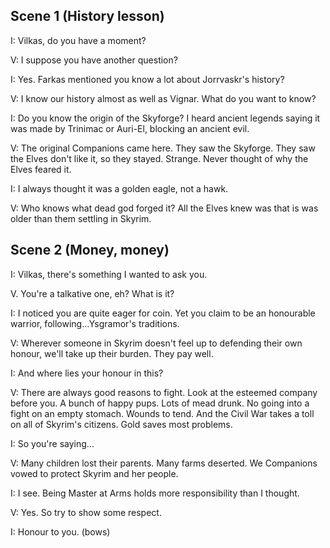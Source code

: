 ## Scene 1 (History lesson)

I: Vilkas, do you have a moment?

V: I suppose you have another question?

I: Yes. Farkas mentioned you know a lot about Jorrvaskr's history?

V: I know our history almost as well as Vignar. What do you want to know?

I: Do you know the origin of the Skyforge? I heard ancient legends saying it was made by Trinimac or Auri-El, blocking an ancient evil.

V: The original Companions came here. They saw the Skyforge. They saw the Elves don't like it, so they stayed. Strange. Never thought of why the Elves feared it.

I: I always thought it was a golden eagle, not a hawk.

V: Who knows what dead god forged it? All the Elves knew was that is was older than them settling in Skyrim.

## Scene 2 (Money, money)

I: Vilkas, there's something I wanted to ask you.

V. You're a talkative one, eh? What is it?

I: I noticed you are quite eager for coin. Yet you claim to be an honourable warrior, following...Ysgramor's traditions.

V: Wherever someone in Skyrim doesn't feel up to defending their own honour, we'll take up their burden. They pay well.

I: And where lies your honour in this?

V: There are always good reasons to fight. Look at the esteemed company before you. A bunch of happy pups. Lots of mead drunk. No going into a fight on an empty stomach. Wounds to tend. And the Civil War takes a toll on all of Skyrim's citizens. Gold saves most problems.
   
I: So you're saying...

V: Many children lost their parents. Many farms deserted. We Companions vowed to protect Skyrim and her people.
   
I: I see. Being Master at Arms holds more responsibility than I thought.

V: Yes. So try to show some respect.

I: Honour to you. (bows)
